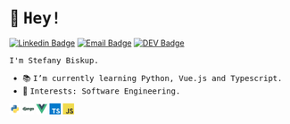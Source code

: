 # 👋 <samp>Hey!</samp>
[![Linkedin Badge](https://img.shields.io/badge/LinkedIn-%230077B5.svg?&style=flat-square&logo=linkedin&logoColor=white&link=https://www.linkedin.com/in/stefanybiskup/)](https://www.linkedin.com/in/stefanybiskup/)
[![Email Badge](https://img.shields.io/badge/-Email-c14438?style=flat-square&logo=Gmail&logoColor=white&link=mailto:stefany.biskup@gmail.com)](mailto:stefany.biskup@gmail.com)
[![DEV Badge](https://img.shields.io/badge/-DEV.to-000?style=flat-square&logo=dev.to&logoColor=white&link=https://dev.to/teffybiskup)](https://dev.to/teffybiskup)

<samp>I'm Stefany Biskup.</samp>
  
- :books: <samp>I’m currently learning Python, Vue.js and Typescript.</samp>
- :pushpin: <samp>Interests: Software Engineering.</samp>

<img height="20" src="https://raw.githubusercontent.com/github/explore/80688e429a7d4ef2fca1e82350fe8e3517d3494d/topics/python/python.png"> <img height="20" src="https://raw.githubusercontent.com/github/explore/80688e429a7d4ef2fca1e82350fe8e3517d3494d/topics/django/django.png"> <img height="20" src="https://raw.githubusercontent.com/github/explore/80688e429a7d4ef2fca1e82350fe8e3517d3494d/topics/vue/vue.png"> <img height="20" src="https://raw.githubusercontent.com/github/explore/80688e429a7d4ef2fca1e82350fe8e3517d3494d/topics/typescript/typescript.png"> <img height="20" src="https://raw.githubusercontent.com/github/explore/80688e429a7d4ef2fca1e82350fe8e3517d3494d/topics/javascript/javascript.png">
